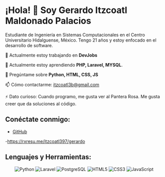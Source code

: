 # ¡Hola! 👋 Soy Gerardo Itzcoatl Maldonado Palacios

Estudiante de Ingeniería en Sistemas Computacionales en el Centro Universitario Hidalguense, México. Tengo 21 años y estoy enfocado en el desarrollo de software.

🔭 Actualmente estoy trabajando en **DevJobs**

🌱 Actualmente estoy aprendiendo **PHP, Laravel, MYSQL**.


💬 Pregúntame sobre **Python, HTML, CSS, JS**

📫 Cómo contactarme: [itzcoatl3b@gmail.com](mailto:itzcoatl3b@gmail.com)

⚡ Dato curioso: Cuando programo, me gusta ver al Pantera Rosa. Me gusta creer que da soluciones al código.

## Conéctate conmigo:
- [GitHub](https://github.com/itzcoatl397)

-https://rxresu.me/itzcoatl397/gerardo
## Lenguajes y Herramientas:
<div align="center">
  <img src="https://img.shields.io/badge/Python-3776AB?style=for-the-badge&logo=python&logoColor=white" alt="Python">
  <img src="https://img.shields.io/badge/Laravel-FF2D20?style=for-the-badge&logo=laravel&logoColor=white" alt="Laravel">
  <img src="https://img.shields.io/badge/PostgreSQL-316192?style=for-the-badge&logo=postgresql&logoColor=white" alt="PostgreSQL">
  <img src="https://img.shields.io/badge/HTML5-E34F26?style=for-the-badge&logo=html5&logoColor=white" alt="HTML5">
  <img src="https://img.shields.io/badge/CSS3-1572B6?style=for-the-badge&logo=css3&logoColor=white" alt="CSS3">
  <img src="https://img.shields.io/badge/JavaScript-F7DF1E?style=for-the-badge&logo=javascript&logoColor=black" alt="JavaScript">
</div>
